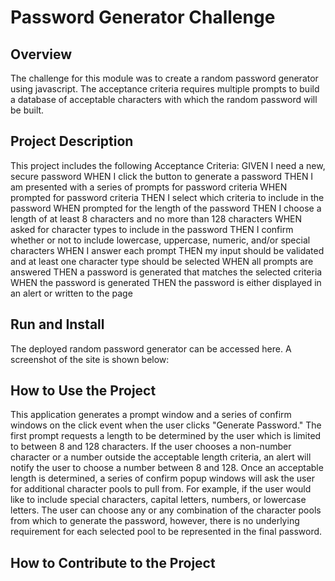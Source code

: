 # Password Generator Challenge

## Overview
The challenge for this module was to create a random password generator using javascript. The acceptance criteria requires multiple prompts to build a database of acceptable characters with which the random password will be built.  

## Project Description
This project includes the following Acceptance Criteria:
GIVEN I need a new, secure password
WHEN I click the button to generate a password
THEN I am presented with a series of prompts for password criteria
WHEN prompted for password criteria
THEN I select which criteria to include in the password
WHEN prompted for the length of the password
THEN I choose a length of at least 8 characters and no more than 128 characters
WHEN asked for character types to include in the password
THEN I confirm whether or not to include lowercase, uppercase, numeric, and/or special characters
WHEN I answer each prompt
THEN my input should be validated and at least one character type should be selected
WHEN all prompts are answered
THEN a password is generated that matches the selected criteria
WHEN the password is generated
THEN the password is either displayed in an alert or written to the page

## Run and Install

The deployed random password generator can be accessed here. A screenshot of the site is shown below: 

## How to Use the Project

This application generates a prompt window and a series of confirm windows on the click event when the user clicks "Generate Password." The first prompt requests a length to be determined by the user which is limited to between 8 and 128 characters. If the user chooses a non-number character or a number outside the acceptable length criteria, an alert will notify the user to choose a number between 8 and 128. Once an acceptable length is determined, a series of confirm popup windows will ask the user for additional character pools to pull from. For example, if the user would like to include special characters, capital letters, numbers, or lowercase letters. The user can choose any or any combination of the character pools from which to generate the password, however, there is no underlying requirement for each selected pool to be represented in the final password. 

## How to Contribute to the Project



